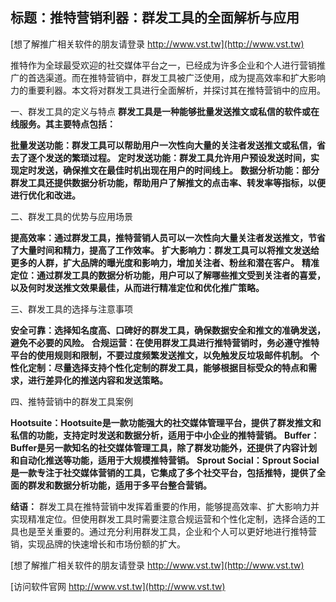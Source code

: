 ## **标题：推特营销利器：群发工具的全面解析与应用**

[想了解推广相关软件的朋友请登录 http://www.vst.tw](http://www.vst.tw)

推特作为全球最受欢迎的社交媒体平台之一，已经成为许多企业和个人进行营销推广的首选渠道。而在推特营销中，群发工具被广泛使用，成为提高效率和扩大影响力的重要利器。本文将对群发工具进行全面解析，并探讨其在推特营销中的应用。

一、群发工具的定义与特点
**群发工具是一种能够批量发送推文或私信的软件或在线服务。其主要特点包括：**

**批量发送功能：群发工具可以帮助用户一次性向大量的关注者发送推文或私信，省去了逐个发送的繁琐过程。**
**定时发送功能：群发工具允许用户预设发送时间，实现定时发送，确保推文在最佳时机出现在用户的时间线上。**
**数据分析功能：部分群发工具还提供数据分析功能，帮助用户了解推文的点击率、转发率等指标，以便进行优化和改进。**

二、群发工具的优势与应用场景

**提高效率：通过群发工具，推特营销人员可以一次性向大量关注者发送推文，节省了大量时间和精力，提高了工作效率。**
**扩大影响力：群发工具可以将推文发送给更多的人群，扩大品牌的曝光度和影响力，增加关注者、粉丝和潜在客户。**
**精准定位：通过群发工具的数据分析功能，用户可以了解哪些推文受到关注者的喜爱，以及何时发送推文效果最佳，从而进行精准定位和优化推广策略。**

三、群发工具的选择与注意事项

**安全可靠：选择知名度高、口碑好的群发工具，确保数据安全和推文的准确发送，避免不必要的风险。**
**合规运营：在使用群发工具进行推特营销时，务必遵守推特平台的使用规则和限制，不要过度频繁发送推文，以免触发反垃圾邮件机制。**
**个性化定制：尽量选择支持个性化定制的群发工具，能够根据目标受众的特点和需求，进行差异化的推送内容和发送策略。**

四、推特营销中的群发工具案例

**Hootsuite：Hootsuite是一款功能强大的社交媒体管理平台，提供了群发推文和私信的功能，支持定时发送和数据分析，适用于中小企业的推特营销。**
**Buffer：Buffer是另一款知名的社交媒体管理工具，除了群发功能外，还提供了内容计划和自动化推送等功能，适用于大规模推特营销。**
**Sprout Social：Sprout Social是一款专注于社交媒体营销的工具，它集成了多个社交平台，包括推特，提供了全面的群发和数据分析功能，适用于多平台整合营销。**

**结语：**
群发工具在推特营销中发挥着重要的作用，能够提高效率、扩大影响力并实现精准定位。但使用群发工具时需要注意合规运营和个性化定制，选择合适的工具也是至关重要的。通过充分利用群发工具，企业和个人可以更好地进行推特营销，实现品牌的快速增长和市场份额的扩大。

[想了解推广相关软件的朋友请登录 http://www.vst.tw](http://www.vst.tw)


[访问软件官网 http://www.vst.tw](http://www.vst.tw)
